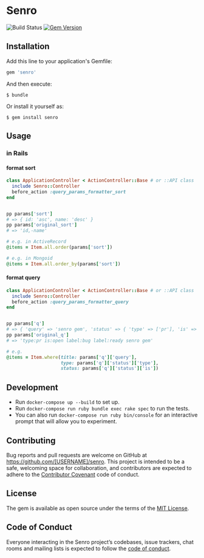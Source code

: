 # Senro

![Build Status](https://github.com/walkersumida/senro/workflows/build/badge.svg?branch=master)
[![Gem Version](https://badge.fury.io/rb/senro.svg)](https://badge.fury.io/rb/senro)

## Installation

Add this line to your application's Gemfile:

```ruby
gem 'senro'
```

And then execute:

    $ bundle

Or install it yourself as:

    $ gem install senro

## Usage
### in Rails
#### format sort

```ruby
class ApplicationController < ActionController::Base # or ::API class
  include Senro::Controller
  before_action :query_params_formatter_sort
end


pp params['sort']
# => { id: 'asc', name: 'desc' }
pp params['original_sort']
# => 'id,-name'

# e.g. in ActiveRecord
@items = Item.all.order(params['sort'])

# e.g. in Mongoid
@items = Item.all.order_by(params['sort'])
```

#### format query

```ruby
class ApplicationController < ActionController::Base # or ::API class
  include Senro::Controller
  before_action :query_params_formatter_query
end


pp params['q']
# => { 'query' => 'senro gem', 'status' => { 'type' => ['pr'], 'is' => ['open'], 'label' => ['bug', 'ready'] } }
pp params['original_q']
# => 'type:pr is:open label:bug label:ready senro gem'

# e.g.
@items = Item.where(title: params['q']['query'],
                    type: params['q']['status']['type'],
                    status: params['q']['status']['is'])
```

## Development

- Run `docker-compose up --build` to set up.
- Run `docker-compose run ruby bundle exec rake spec` to run the tests.
- You can also run `docker-compose run ruby bin/console` for an interactive prompt that will allow you to experiment.

## Contributing

Bug reports and pull requests are welcome on GitHub at https://github.com/[USERNAME]/senro. This project is intended to be a safe, welcoming space for collaboration, and contributors are expected to adhere to the [Contributor Covenant](http://contributor-covenant.org) code of conduct.

## License

The gem is available as open source under the terms of the [MIT License](https://opensource.org/licenses/MIT).

## Code of Conduct

Everyone interacting in the Senro project’s codebases, issue trackers, chat rooms and mailing lists is expected to follow the [code of conduct](https://github.com/[USERNAME]/senro/blob/master/CODE_OF_CONDUCT.md).
